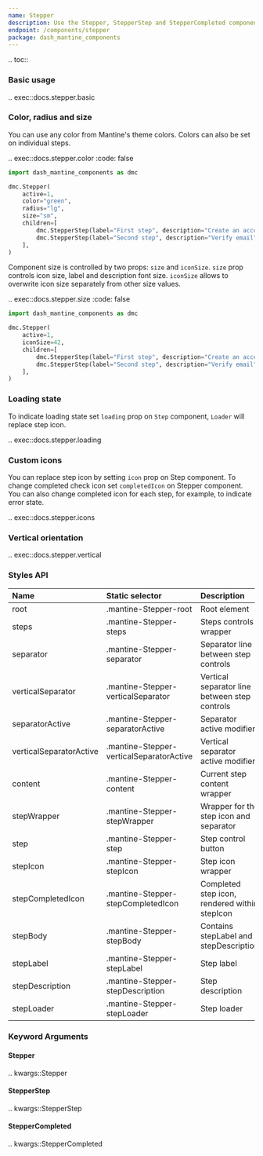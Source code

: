 ```yaml
---
name: Stepper
description: Use the Stepper, StepperStep and StepperCompleted components to display content divided into a steps sequence
endpoint: /components/stepper
package: dash_mantine_components
---
```


.. toc::

### Basic usage

.. exec::docs.stepper.basic

### Color, radius and size

You can use any color from Mantine's theme colors. Colors can also be set on individual steps.

.. exec::docs.stepper.color
    :code: false

```python
import dash_mantine_components as dmc

dmc.Stepper(
    active=1,
    color="green",
    radius="lg",
    size="sm", 
    children=[
        dmc.StepperStep(label="First step", description="Create an account"),
        dmc.StepperStep(label="Second step", description="Verify email"),
    ],
)
```

Component size is controlled by two props: `size` and `iconSize`. `size` prop controls icon size, label and description font size.
`iconSize` allows to overwrite icon size separately from other size values.

.. exec::docs.stepper.size
    :code: false

```python
import dash_mantine_components as dmc

dmc.Stepper(
    active=1,
    iconSize=42,
    children=[
        dmc.StepperStep(label="First step", description="Create an account"),
        dmc.StepperStep(label="Second step", description="Verify email"),
    ],
)
```

### Loading state

To indicate loading state set `loading` prop on `Step` component, `Loader` will replace step icon.

.. exec::docs.stepper.loading

### Custom icons

You can replace step icon by setting `icon` prop on Step component. To change completed check icon set `completedIcon` on Stepper component.
You can also change completed icon for each step, for example, to indicate error state.

.. exec::docs.stepper.icons

### Vertical orientation

.. exec::docs.stepper.vertical

### Styles API

| Name                    | Static selector                          | Description                                   |
|:------------------------|:-----------------------------------------|:----------------------------------------------|
| root                    | .mantine-Stepper-root                    | Root element                                  |
| steps                   | .mantine-Stepper-steps                   | Steps controls wrapper                        |
| separator               | .mantine-Stepper-separator               | Separator line between step controls          |
| verticalSeparator       | .mantine-Stepper-verticalSeparator       | Vertical separator line between step controls |
| separatorActive         | .mantine-Stepper-separatorActive         | Separator active modifier                     |
| verticalSeparatorActive | .mantine-Stepper-verticalSeparatorActive | Vertical separator active modifier            |
| content                 | .mantine-Stepper-content                 | Current step content wrapper                  |
| stepWrapper             | .mantine-Stepper-stepWrapper             | Wrapper for the step icon and separator       |
| step                    | .mantine-Stepper-step                    | Step control button                           |
| stepIcon                | .mantine-Stepper-stepIcon                | Step icon wrapper                             |
| stepCompletedIcon       | .mantine-Stepper-stepCompletedIcon       | Completed step icon, rendered within stepIcon |
| stepBody                | .mantine-Stepper-stepBody                | Contains stepLabel and stepDescription        |
| stepLabel               | .mantine-Stepper-stepLabel               | Step label                                    |
| stepDescription         | .mantine-Stepper-stepDescription         | Step description                              |
| stepLoader              | .mantine-Stepper-stepLoader              | Step loader                                   |

### Keyword Arguments

#### Stepper

.. kwargs::Stepper

#### StepperStep

.. kwargs::StepperStep

#### StepperCompleted

.. kwargs::StepperCompleted
